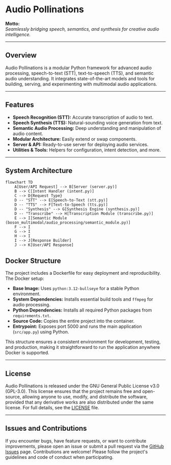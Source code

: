 # Audio Pollinations

**Motto:**  
*Seamlessly bridging speech, semantics, and synthesis for creative audio intelligence.*

---

## Overview

Audio Pollinations is a modular Python framework for advanced audio processing, speech-to-text (STT), text-to-speech (TTS), and semantic audio understanding. It integrates state-of-the-art models and tools for building, serving, and experimenting with multimodal audio applications.

---

## Features

- **Speech Recognition (STT):** Accurate transcription of audio to text.
- **Speech Synthesis (TTS):** Natural-sounding voice generation from text.
- **Semantic Audio Processing:** Deep understanding and manipulation of audio content.
- **Modular Architecture:** Easily extend or swap components.
- **Server & API:** Ready-to-use server for deploying audio services.
- **Utilities & Tools:** Helpers for configuration, intent detection, and more.

---

## System Architecture

```mermaid
flowchart TD
    A[User/API Request] --> B[Server (server.py)]
    B --> C[Intent Handler (intent.py)]
    C --> D{Request Type}
    D -- "STT" --> E[Speech-to-Text (stt.py)]
    D -- "TTS" --> F[Text-to-Speech (tts.py)]
    D -- "Synthesis" --> G[Synthesis Engine (synthesis.py)]
    D -- "Transcribe" --> H[Transcription Module (transcribe.py)]
    E --> I[Semantic Module (boson_multimodal/audio_processing/semantic_module.py)]
    F --> I
    G --> I
    H --> I
    I --> J[Response Builder]
    J --> K[User/API Response]
```

## Docker Structure

The project includes a Dockerfile for easy deployment and reproducibility. The Docker setup:

- **Base Image:** Uses `python:3.12-bullseye` for a stable Python environment.
- **System Dependencies:** Installs essential build tools and `ffmpeg` for audio processing.
- **Python Dependencies:** Installs all required Python packages from `requirements.txt`.
- **Source Code:** Copies the entire project into the container.
- **Entrypoint:** Exposes port 5000 and runs the main application (`src/app.py`) using Python.

This structure ensures a consistent environment for development, testing, and production, making it straightforward to run the application anywhere Docker is supported.

---

## License

Audio Pollinations is released under the GNU General Public License v3.0 (GPL-3.0). This license ensures that the project remains free and open-source, allowing anyone to use, modify, and distribute the software, provided that any derivative works are also distributed under the same license. For full details, see the [LICENSE](./LICENSE) file.

---

## Issues and Contributions

If you encounter bugs, have feature requests, or want to contribute improvements, please open an issue or submit a pull request via the [GitHub Issues](https://github.com/your-repo/audio.pollinations/issues) page. Contributions are welcome! Please follow the project's guidelines and code of conduct when participating.